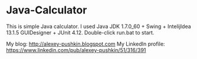 # Java-Calculator

This is simple Java calculator. I used Java JDK 1.7.0_60 + Swing + IntelijIdea 13.1.5 GUIDesigner + JUnit 4.12.
Double-click run.bat to start.

My blog: http://alexey-pushkin.blogspot.com
My LinkedIn profile: https://www.linkedin.com/pub/alexey-pushkin/51/316/391